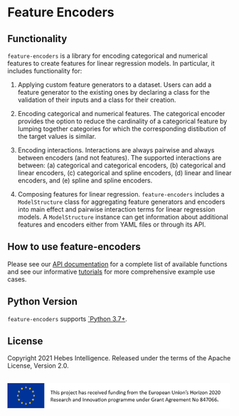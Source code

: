 Feature Encoders
================

Functionality
-------------

`feature-encoders` is a library for encoding categorical and numerical features to create features for linear regression models. In particular, it includes functionality for:

1. Applying custom feature generators to a dataset. Users can add a feature generator to the existing ones by declaring a class for the validation of their inputs and a class for their creation.


2. Encoding categorical and numerical features. The categorical encoder provides the option to reduce the cardinality of a categorical feature by lumping together categories for which the corresponding distibution of the target values is similar.


3. Encoding interactions. Interactions are always pairwise and always between encoders (and not features). The supported interactions are between: (a) categorical and categorical encoders, (b) categorical and linear encoders, (c) categorical and spline encoders, (d) linear and linear encoders, and (e) spline and spline encoders.


4. Composing features for linear regression. `feature-encoders` includes a `ModelStructure` class for aggregating feature generators and encoders into main effect and pairwise interaction terms for linear regression models. A `ModelStructure` instance can get information about additional features and encoders either from YAML files or through its API.


How to use feature-encoders
---------------------------

Please see our [API documentation](https://feature-encoders.readthedocs.io/en/latest/feature_encoders.html) for a complete list of available functions and see our informative [tutorials](https://feature-encoders.readthedocs.io/en/latest/tutorials.html) for more comprehensive example use cases.


Python Version
--------------

`feature-encoders` supports [`Python 3.7+](https://python3statement.org/).


License
-------

Copyright 2021 Hebes Intelligence. Released under the terms of the Apache License, Version 2.0.

<br>
<img align="left" width="500" src="https://github.com/hebes-io/feature-encoders/raw/main/EC_support.png">

